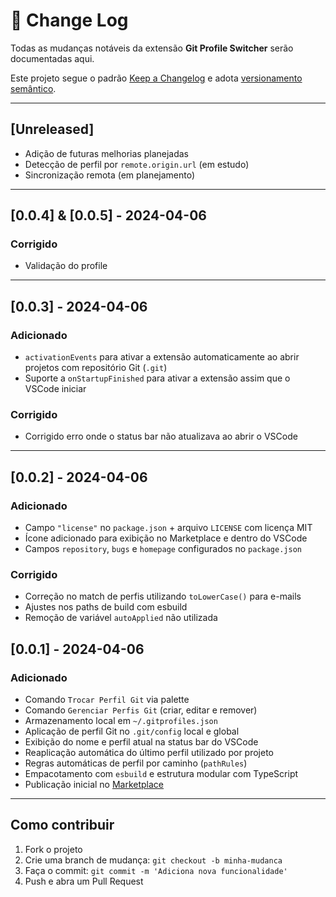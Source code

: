 # 📜 Change Log

Todas as mudanças notáveis da extensão **Git Profile Switcher** serão documentadas aqui.

Este projeto segue o padrão [Keep a Changelog](https://keepachangelog.com/en/1.0.0/)
e adota [versionamento semântico](https://semver.org/lang/pt-BR/).

---

## [Unreleased]

- Adição de futuras melhorias planejadas
- Detecção de perfil por `remote.origin.url` (em estudo)
- Sincronização remota (em planejamento)

---
## [0.0.4] & [0.0.5] - 2024-04-06

### Corrigido

- Validação do profile

---

## [0.0.3] - 2024-04-06

### Adicionado

- `activationEvents` para ativar a extensão automaticamente ao abrir projetos com repositório Git (`.git`)
- Suporte a `onStartupFinished` para ativar a extensão assim que o VSCode iniciar

### Corrigido

- Corrigido erro onde o status bar não atualizava ao abrir o VSCode

---

## [0.0.2] - 2024-04-06

### Adicionado

- Campo `"license"` no `package.json` + arquivo `LICENSE` com licença MIT
- Ícone adicionado para exibição no Marketplace e dentro do VSCode
- Campos `repository`, `bugs` e `homepage` configurados no `package.json`

### Corrigido

- Correção no match de perfis utilizando `toLowerCase()` para e-mails
- Ajustes nos paths de build com esbuild
- Remoção de variável `autoApplied` não utilizada

## [0.0.1] - 2024-04-06

### Adicionado

- Comando `Trocar Perfil Git` via palette
- Comando `Gerenciar Perfis Git` (criar, editar e remover)
- Armazenamento local em `~/.gitprofiles.json`
- Aplicação de perfil Git no `.git/config` local e global
- Exibição do nome e perfil atual na status bar do VSCode
- Reaplicação automática do último perfil utilizado por projeto
- Regras automáticas de perfil por caminho (`pathRules`)
- Empacotamento com `esbuild` e estrutura modular com TypeScript
- Publicação inicial no [Marketplace](https://marketplace.visualstudio.com/items?itemName=pehcst.git-profile-switcher)

---

## Como contribuir

1. Fork o projeto
2. Crie uma branch de mudança: `git checkout -b minha-mudanca`
3. Faça o commit: `git commit -m 'Adiciona nova funcionalidade'`
4. Push e abra um Pull Request


